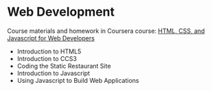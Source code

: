 # Web Development
Course materials and homework in Coursera course: [HTML, CSS, and Javascript for Web Developers](https://www.coursera.org/learn/html-css-javascript-for-web-developers)
* Introduction to HTML5
* Introduction to CCS3
* Coding the Static Restaurant Site
* Introduction to Javascript
* Using Javascript to Build Web Applications
